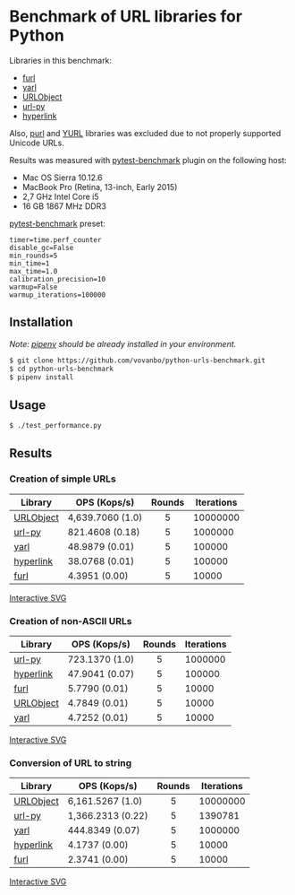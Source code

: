 # Benchmark of URL libraries for Python

Libraries in this benchmark:

* [furl]
* [yarl]
* [URLObject]
* [url-py]
* [hyperlink]

Also, [purl] and [YURL] libraries was excluded due to not properly 
supported Unicode URLs.

Results was measured with [pytest-benchmark] plugin on the following host:

* Mac OS Sierra 10.12.6
* MacBook Pro (Retina, 13-inch, Early 2015)
* 2,7 GHz Intel Core i5
* 16 GB 1867 MHz DDR3

[pytest-benchmark] preset:

```
timer=time.perf_counter
disable_gc=False
min_rounds=5
min_time=1
max_time=1.0
calibration_precision=10
warmup=False
warmup_iterations=100000
```

## Installation

*Note: [pipenv] should be already installed in your environment.*

```bash
$ git clone https://github.com/vovanbo/python-urls-benchmark.git
$ cd python-urls-benchmark
$ pipenv install
```

## Usage

```bash
$ ./test_performance.py
```

## Results

### Creation of simple URLs

| Library     | OPS (Kops/s)     | Rounds | Iterations |
|-------------|------------------|:------:|------------|
| [URLObject] | 4,639.7060 (1.0) |    5   | 10000000   |
| [url-py]    | 821.4608 (0.18)  |    5   | 1000000    |
| [yarl]      | 48.9879 (0.01)   |    5   | 100000     |
| [hyperlink] | 38.0768 (0.01)   |    5   | 100000     |
| [furl]      | 4.3951 (0.00)    |    5   | 10000      |

[Interactive SVG](https://vovanbo.github.io/python-urls-benchmark/benchmark-Creation_of_simple_URL.svg)

### Creation of non-ASCII URLs

| Library     | OPS (Kops/s)   | Rounds | Iterations |
|-------------|----------------|:------:|------------|
| [url-py]    | 723.1370 (1.0) |    5   | 1000000    |
| [hyperlink] | 47.9041 (0.07) |    5   | 100000     |
| [furl]      | 5.7790 (0.01)  |    5   | 10000      |
| [URLObject] | 4.7849 (0.01)  |    5   | 10000      |
| [yarl]      | 4.7252 (0.01)  |    5   | 10000      |

[Interactive SVG](https://vovanbo.github.io/python-urls-benchmark/benchmark-Creation_of_non-ASCII_URL.svg)

### Conversion of URL to string

| Library     | OPS (Kops/s)      | Rounds | Iterations |
|-------------|-------------------|:------:|------------|
| [URLObject] | 6,161.5267 (1.0)  |    5   | 10000000   |
| [url-py]    | 1,366.2313 (0.22) |    5   | 1390781    |
| [yarl]      | 444.8349 (0.07)   |    5   | 1000000    |
| [hyperlink] | 4.1737 (0.00)     |    5   | 10000      |
| [furl]      | 2.3741 (0.00)     |    5   | 10000      |

[Interactive SVG](https://vovanbo.github.io/python-urls-benchmark/benchmark-Conversion_of_URL_to_string.svg)

[furl]: https://github.com/gruns/furl
[yarl]: https://github.com/aio-libs/yarl
[URLObject]: https://github.com/zacharyvoase/urlobject
[url-py]: https://github.com/seomoz/url-py
[purl]: https://github.com/codeinthehole/purl
[pytest-benchmark]: http://pytest-benchmark.readthedocs.io/en/stable/index.html
[pipenv]: https://docs.pipenv.org
[hyperlink]: https://github.com/python-hyper/hyperlink
[YURL]: https://github.com/homm/yurl